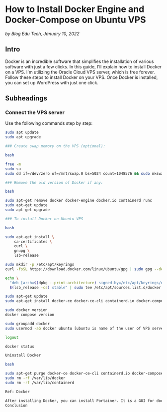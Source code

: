 # How to Install Docker Engine and Docker-Compose on Ubuntu VPS

*by Blog Edu Tech, January 10, 2022*

## Intro

Docker is an incredible software that simplifies the installation of various software with just a few clicks. In this guide, I'll explain how to install Docker on a VPS. I'm utilizing the Oracle Cloud VPS server, which is free forever. Follow these steps to install Docker on your VPS. Once Docker is installed, you can set up WordPress with just one click.

## Subheadings

### Connect the VPS server

Use the following commands step by step:

```bash
sudo apt update
sudo apt upgrade

### Create swap memory on the VPS (optional):

bash

free -m
sudo su
sudo dd if=/dev/zero of=/mnt/swap.0 bs=5024 count=1048576 && sudo mkswap /mnt/swap.0 && echo "/mnt/swap.0 swap swap defaults 0 0" >> /etc/fstab && swapon /mnt/swap.0 && sudo swapon -s

### Remove the old version of Docker if any:

bash

sudo apt-get remove docker docker-engine docker.io containerd runc
sudo apt-get update
sudo apt-get upgrade

### To install Docker on Ubuntu VPS

bash

sudo apt-get install \
    ca-certificates \
    curl \
    gnupg \
    lsb-release

sudo mkdir -p /etc/apt/keyrings
curl -fsSL https://download.docker.com/linux/ubuntu/gpg | sudo gpg --dearmor -o /etc/apt/keyrings/docker.gpg

echo \
  "deb [arch=$(dpkg --print-architecture) signed-by=/etc/apt/keyrings/docker.gpg] https://download.docker.com/linux/ubuntu \
  $(lsb_release -cs) stable" | sudo tee /etc/apt/sources.list.d/docker.list > /dev/null

sudo apt-get update
sudo apt-get install docker-ce docker-ce-cli containerd.io docker-compose-plugin

sudo docker version
docker compose version

sudo groupadd docker
sudo usermod -aG docker ubuntu [ubuntu is name of the user of VPS server]

logout

docker status

Uninstall Docker

bash

sudo apt-get purge docker-ce docker-ce-cli containerd.io docker-compose-plugin
sudo rm -rf /var/lib/docker
sudo rm -rf /var/lib/containerd

Ref: Docker

After installing Docker, you can install Portainer. It is a GUI for docker containers. If you install Portainer on Docker, follow this tutorial How to Install Portainer on Docker.
Conclusion
